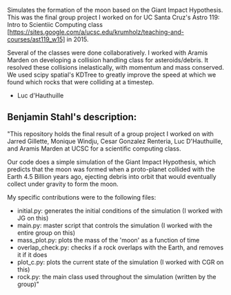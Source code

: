 Simulates the formation of the moon based on the Giant Impact Hypothesis. This was the final group project I worked on for UC Santa Cruz's Astro 119: Intro to Scientiic Computing class [https://sites.google.com/a/ucsc.edu/krumholz/teaching-and-courses/ast119_w15] in 2015.

Several of the classes were done collaboratively. I worked with Aramis Marden on developing a collision handling class for asteroids/debris. It resolved these collisions inelastically, with momentum and mass conserved. We used scipy spatial's KDTree to greatly improve the speed at which we found which rocks that were colliding at a timestep. 

- Luc d'Hauthuille
 


Benjamin Stahl's description:
--------------------------------------------------------------------------------------------------

"This repository holds the final result of a group project I worked on with Jarred Gillette, Monique Windju, Cesar Gonzalez Renteria, Luc D'Hauthuille, and Aramis Marden at UCSC for a scientific computing class.

Our code does a simple simulation of the Giant Impact Hypothesis, which predicts that the moon was formed when a proto-planet collided with the Earth 4.5 Billion years ago, ejecting debris into orbit that would eventually collect under gravity to form the moon.

My specific contributions were to the following files:

- initial.py: generates the initial conditions of the simulation (I worked with JG on this)
- main.py: master script that controls the simulation (I worked with the entire group on this)
- mass_plot.py: plots the mass of the 'moon' as a function of time
- overlap_check.py: checks if a rock overlaps with the Earth, and removes it if it does
- plot_c.py: plots the current state of the simulation (I worked with CGR on this)
- rock.py: the main class used throughout the simulation (written by the group)"
